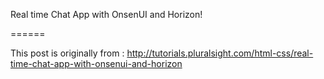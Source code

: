 Real time Chat App with OnsenUI and Horizon!

====== 

This post is originally from : http://tutorials.pluralsight.com/html-css/real-time-chat-app-with-onsenui-and-horizon

